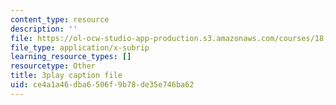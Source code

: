 ```yaml
---
content_type: resource
description: ''
file: https://ol-ocw-studio-app-production.s3.amazonaws.com/courses/18-06sc-linear-algebra-fall-2011/ce4a1a46dba6506f9b78de35e746ba62_9Q1q7s1jTzU.vtt
file_type: application/x-subrip
learning_resource_types: []
resourcetype: Other
title: 3play caption file
uid: ce4a1a46-dba6-506f-9b78-de35e746ba62
---
```

